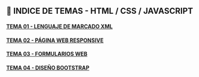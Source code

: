 ## :file_folder: INDICE DE TEMAS - HTML / CSS / JAVASCRIPT

<a name="tema1"/>

#### [TEMA 01 - LENGUAJE DE MARCADO XML](https://github.com/Carlos-93/HTML-CSS-JAVASCRIPT/tree/main/1%20DAW/TEMA%2001%20-%20LENGUAJE%20DE%20MARCADO%20XML)

#### [TEMA 02 - PÁGINA WEB RESPONSIVE](https://github.com/Carlos-93/HTML-CSS-JAVASCRIPT/tree/main/1%20DAW/TEMA%2002%20-%20P%C3%81GINA%20WEB%20CON%20RESPONSIVE)

#### [TEMA 03 - FORMULARIOS WEB](https://github.com/Carlos-93/HTML-CSS-JAVASCRIPT/tree/main/1%20DAW/TEMA%2003%20-%20FORMULARIOS)

#### [TEMA 04 - DISEÑO BOOTSTRAP](https://github.com/Carlos-93/HTML-CSS-JAVASCRIPT/tree/main/1%20DAW/TEMA%2004%20-%20BOOTSTRAP)
